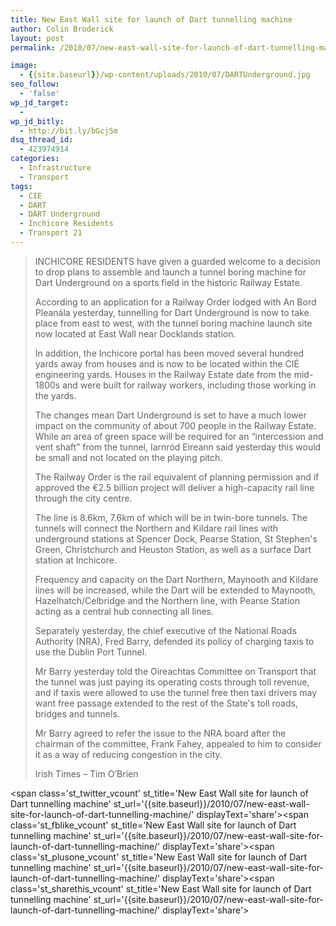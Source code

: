 ```yaml
---
title: New East Wall site for launch of Dart tunnelling machine
author: Colin Broderick
layout: post
permalink: /2010/07/new-east-wall-site-for-launch-of-dart-tunnelling-machine/

image:
  - {{site.baseurl}}/wp-content/uploads/2010/07/DARTUnderground.jpg
seo_follow:
  - 'false'
wp_jd_target:
  - 
wp_jd_bitly:
  - http://bit.ly/bGcjSm
dsq_thread_id:
  - 423974914
categories:
  - Infrastructure
  - Transport
tags:
  - CIE
  - DART
  - DART Underground
  - Inchicore Residents
  - Transport 21
---
```

> INCHICORE RESIDENTS have given a guarded welcome to a decision to drop plans to assemble and launch a tunnel boring machine for Dart Underground on a sports field in the historic Railway Estate.
> 
> According to an application for a Railway Order lodged with An Bord Pleanála yesterday, tunnelling for Dart Underground is now to take place from east to west, with the tunnel boring machine launch site now located at East Wall near Docklands station.
> 
> In addition, the Inchicore portal has been moved several hundred yards away from houses and is now to be located within the CIÉ engineering yards. Houses in the Railway Estate date from the mid-1800s and were built for railway workers, including those working in the yards.
> 
> <!--more-->
> 
> The changes mean Dart Underground is set to have a much lower impact on the community of about 700 people in the Railway Estate. While an area of green space will be required for an “intercession and vent shaft” from the tunnel, Iarnród Eireann said yesterday this would be small and not located on the playing pitch.
> 
> The Railway Order is the rail equivalent of planning permission and if approved the €2.5 billion project will deliver a high-capacity rail line through the city centre.
> 
> The line is 8.6km, 7.6km of which will be in twin-bore tunnels. The tunnels will connect the Northern and Kildare rail lines with underground stations at Spencer Dock, Pearse Station, St Stephen's Green, Christchurch and Heuston Station, as well as a surface Dart station at Inchicore.
> 
> Frequency and capacity on the Dart Northern, Maynooth and Kildare lines will be increased, while the Dart will be extended to Maynooth, Hazelhatch/Celbridge and the Northern line, with Pearse Station acting as a central hub connecting all lines.
> 
> Separately yesterday, the chief executive of the National Roads Authority (NRA), Fred Barry, defended its policy of charging taxis to use the Dublin Port Tunnel.
> 
> Mr Barry yesterday told the Oireachtas Committee on Transport that the tunnel was just paying its operating costs through toll revenue, and if taxis were allowed to use the tunnel free then taxi drivers may want free passage extended to the rest of the State's toll roads, bridges and tunnels.
> 
> Mr Barry agreed to refer the issue to the NRA board after the chairman of the committee, Frank Fahey, appealed to him to consider it as a way of reducing congestion in the city.
> 
> Irish Times &#8211; Tim O&#8217;Brien

<span class='st\_twitter\_vcount' st\_title='New East Wall site for launch of Dart tunnelling machine' st\_url='{{site.baseurl}}/2010/07/new-east-wall-site-for-launch-of-dart-tunnelling-machine/' displayText='share'></span><span class='st\_fblike\_vcount' st\_title='New East Wall site for launch of Dart tunnelling machine' st\_url='{{site.baseurl}}/2010/07/new-east-wall-site-for-launch-of-dart-tunnelling-machine/' displayText='share'></span><span class='st\_plusone\_vcount' st\_title='New East Wall site for launch of Dart tunnelling machine' st\_url='{{site.baseurl}}/2010/07/new-east-wall-site-for-launch-of-dart-tunnelling-machine/' displayText='share'></span><span class='st\_sharethis\_vcount' st\_title='New East Wall site for launch of Dart tunnelling machine' st\_url='{{site.baseurl}}/2010/07/new-east-wall-site-for-launch-of-dart-tunnelling-machine/' displayText='share'></span>